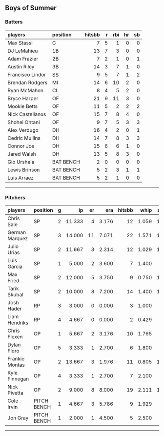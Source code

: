 ## Boys of Summer

### Batters

 
|players          |position  | hitsbb|  r| rbi| hr| sb| 
|:----------------|:---------|------:|--:|---:|--:|--:| 
|Max Stassi       |C         |      7|  5|   1|  0|  0| 
|DJ LeMahieu      |1B        |     13|  7|   3|  0|  0| 
|Adam Frazier     |2B        |      7|  2|   1|  0|  1| 
|Austin Riley     |3B        |     14|  3|   7|  1|  0| 
|Francisco Lindor |SS        |      9|  5|   7|  1|  2| 
|Brendan Rodgers  |MI        |     14|  6|  10|  2|  0| 
|Ryan McMahon     |CI        |      8|  4|   5|  2|  0| 
|Bryce Harper     |OF        |     21|  9|  11|  3|  0| 
|Mookie Betts     |OF        |     11|  5|   2|  2|  2| 
|Nick Castellanos |OF        |     15|  7|   8|  4|  0| 
|Shohei Ohtani    |OF        |      9|  7|   5|  3|  3| 
|Alex Verdugo     |DH        |     16|  4|   2|  0|  1| 
|Cedric Mullins   |DH        |     14|  7|   8|  3|  3| 
|Connor Joe       |DH        |     15|  6|   6|  1|  0| 
|Jared Walsh      |DH        |     13|  5|   8|  3|  0| 
|Gio Urshela      |BAT BENCH |      2|  0|   0|  0|  0| 
|Lewis Brinson    |BAT BENCH |      5|  2|   3|  1|  1| 
|Luis Arraez      |BAT BENCH |      5|  2|   1|  0|  0| 

* * *

### Pitchers

 
|players        |position    |  g|     ip| er|   era| hitsbb|  whip| so|  w| sv| 
|:--------------|:-----------|--:|------:|--:|-----:|------:|-----:|--:|--:|--:| 
|Chris Sale     |SP          |  2| 11.333|  4| 3.176|     12| 1.059| 11|  1|  0| 
|German Marquez |SP          |  3| 14.000| 11| 7.071|     22| 1.571| 10|  0|  0| 
|Julio Urias    |SP          |  2| 11.667|  3| 2.314|     12| 1.029| 15|  2|  0| 
|Luis Garcia    |SP          |  1|  5.000|  2| 3.600|      7| 1.400|  6|  0|  0| 
|Max Fried      |SP          |  2| 12.000|  5| 3.750|      9| 0.750| 14|  0|  0| 
|Tarik Skubal   |SP          |  2| 10.000|  8| 7.200|     14| 1.400| 16|  0|  0| 
|Josh Hader     |RP          |  3|  3.000|  0| 0.000|      3| 1.000|  6|  0|  2| 
|Liam Hendriks  |RP          |  4|  4.667|  0| 0.000|      2| 0.429|  5|  0|  3| 
|Chris Flexen   |OP          |  1|  5.667|  2| 3.176|     10| 1.765|  4|  0|  0| 
|Dylan Floro    |OP          |  5|  3.333|  1| 2.700|      6| 1.800|  3|  1|  3| 
|Frankie Montas |OP          |  2| 13.667|  3| 1.976|     11| 0.805| 13|  2|  0| 
|Kyle Finnegan  |OP          |  4|  3.333|  1| 2.700|      7| 2.100|  4|  0|  2| 
|Nick Pivetta   |OP          |  2|  9.000|  8| 8.000|     19| 2.111| 11|  0|  0| 
|Cole Irvin     |PITCH BENCH |  1|  4.667|  3| 5.786|      9| 1.929|  2|  0|  0| 
|Jon Gray       |PITCH BENCH |  1|  2.000|  1| 4.500|      5| 2.500|  2|  0|  0| 


* * *


